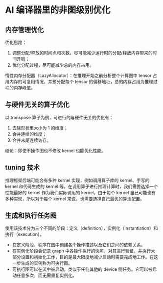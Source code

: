 ﻿# AI 编译器里的非图级别优化

## 内存管理优化

优化思路：

1. 调整分配/释放的时间点和次数，尽可能减少运行时的分配/释放内存带来的时间开销；
2. 优化分配过程，尽可能减少总的内存占用。

惰性内存分配器（LazyAllocator）：在推理开始之前分析整个计算图中 tensor 占用内存的可复用情况，并预分配每个 tensor 的偏移地址，总的内存占用为推理过程的内存峰值。

## 与硬件无关的算子优化

以 transpose 算子为例，可进行的与硬件无关的优化有：

1. 去除形状里大小为 1 的维度；
2. 合并连续的维度；
3. 合并末尾连续访存。

结论：即使不操作图也不修改 kernel 也能优化性能。

## tuning 技术

推理框架后端可能会有多种 kernel 实现，例如调用算子库的 kernel、手写的 kernel 和代码生成的 kernel 等。在调用算子进行推理计算时，我们需要选择一个性能最好的 kernel 作为我们实际调用的 kernel，由于每个 kernel 自己可能也有多种实现，所以对于每个 kernel 来说，也需要选择自己最优的算法配置。

## 生成和执行任务图

使用该技术分为三个不同的阶段：定义（definition），实例化（instantiation）和执行（execution）。

- 在定义阶段，程序在图中创建各个操作描述以及它们之间的依赖关系。
- 在实例化阶段会记录 graph 中各操作执行的快照，对其进行验证，并执行大部分设置和初始化工作，目的是最大限度地减少启动时需要完成地工作。在这一步生成的实例称为可执行图。
- 可执行图可以在流中被启动，类似于任何其他的 device 侧任务。它可以被启动任意多次，而无需重复实例化。  
